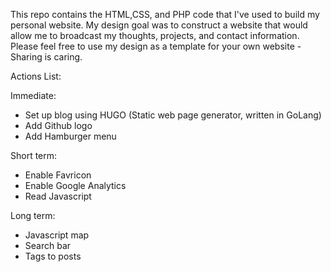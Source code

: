 This repo contains the HTML,CSS, and PHP code that I've used to build my personal website.
My design goal was to construct a website that would allow me to broadcast my thoughts, projects, and contact information.
Please feel free to use my design as a template for your own website - Sharing is caring.

Actions List:

Immediate:
- Set up blog using HUGO (Static web page generator, written in GoLang) 
- Add Github logo
- Add Hamburger menu

Short term:
- Enable Favricon
- Enable Google Analytics
- Read Javascript

Long term:
- Javascript map
- Search bar
- Tags to posts
